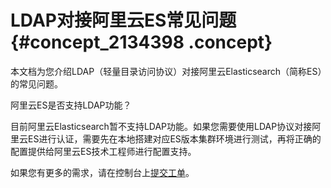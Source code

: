# LDAP对接阿里云ES常见问题 {#concept_2134398 .concept}

本文档为您介绍LDAP（轻量目录访问协议）对接阿里云Elasticsearch（简称ES）的常见问题。

阿里云ES是否支持LDAP功能？

目前阿里云Elasticsearch暂不支持LDAP功能。如果您需要使用LDAP协议对接阿里云ES进行认证，需要先在本地搭建对应ES版本集群环境进行测试，再将正确的配置提供给阿里云ES技术工程师进行配置支持。

如果您有更多的需求，请在控制台上[提交工单](https://selfservice.console.aliyun.com/ticket/createIndex)。

